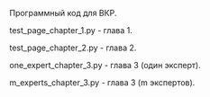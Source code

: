 Программный код для ВКР. 

test_page_chapter_1.py - глава 1. 

test_page_chapter_2.py - глава 2. 

one_expert_chapter_3.py - глава 3 (один эксперт).

m_experts_chapter_3.py - глава 3 (m экспертов).
